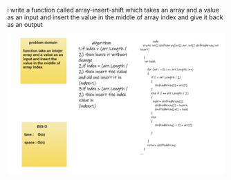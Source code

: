 i write a function called array-insert-shift which takes an array and a value as an input and insert the value in the middle of array index and give it back  as an output

![image](array-insert-shift.png)